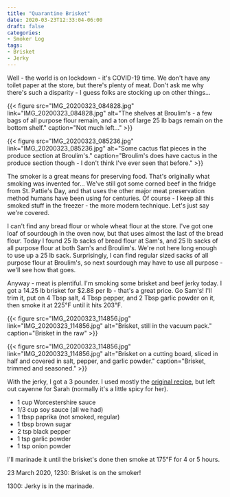 ```yaml
---
title: "Quarantine Brisket"
date: 2020-03-23T12:33:04-06:00
draft: false
categories:
- Smoker Log
tags:
- Brisket
- Jerky
---
```


Well - the world is on lockdown - it's COVID-19 time.  We don't have any toilet paper at the store, but there's plenty of meat.  Don't ask me why there's such a disparity - I guess folks are stocking up on other things...

{{< figure src="IMG_20200323_084828.jpg" link="IMG_20200323_084828.jpg" alt="The shelves at Broulim's - a few bags of all purpose flour remain, and a ton of large 25 lb bags remain on the bottom shelf." caption="Not much left..." >}}

{{< figure src="IMG_20200323_085236.jpg" link="IMG_20200323_085236.jpg" alt="Some cactus flat pieces in the produce section at Broulim's." caption="Broulim's does have cactus in the produce section though - I don't think I've ever seen that before." >}}

The smoker is a great means for preserving food.  That's originally what smoking was invented for...  We've still got some corned beef in the fridge from St. Pattie's Day, and that uses the other major meat preservation method humans have been using for centuries.  Of course - I keep all this smoked stuff in the freezer - the more modern technique.  Let's just say we're covered.


I can't find any bread flour or whole wheat flour at the store.  I've got one loaf of sourdough in the oven now, but that uses almost the last of the bread flour.  Today I found 25 lb sacks of bread flour at Sam's, and 25 lb sacks of all purpose flour at both Sam's and Broulim's.  We're not here long enough to use up a 25 lb sack.  Surprisingly, I can find regular sized sacks of all purpose flour at Broulim's, so next sourdough may have to use all purpose - we'll see how that goes.

Anyway - meat is plentiful.  I'm smoking some brisket and beef jerky today.  I got a 14.25 lb brisket for $2.88 per lb - that's a great price.  Go Sam's!  I'll trim it, put on 4 Tbsp salt, 4 Tbsp pepper, and 2 Tbsp garlic powder on it, then smoke it at 225℉ until it hits 203℉.

{{< figure src="IMG_20200323_114856.jpg" link="IMG_20200323_114856.jpg" alt="Brisket, still in the vacuum pack." caption="Brisket in the raw" >}}

{{< figure src="IMG_20200323_114856.jpg" link="IMG_20200323_114856.jpg" alt="Brisket on a cutting board, sliced in half and covered in salt, pepper, and garlic powder." caption="Brisket, trimmed and seasoned." >}}

With the jerky, I got a 3 pounder.  I used mostly the [original recipe](https://www.foxvalleyfoodie.com/homemade-beef-jerky), but left out cayenne for Sarah (normally it's a little spicy for her).

* 1 cup Worcestershire sauce
* 1/3 cup soy sauce (all we had)
* 1 tbsp paprika (not smoked, regular)
* 1 tbsp brown sugar
* 2 tsp black pepper
* 1 tsp garlic powder
* 1 tsp onion powder

I'll marinade it until the brisket's done then smoke at 175℉ for 4 or 5 hours.

23 March 2020, 1230: Brisket is on the smoker!

1300: Jerky is in the marinade.
